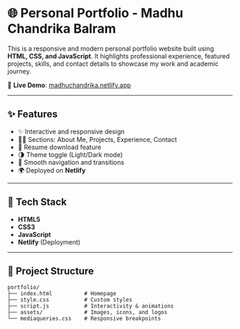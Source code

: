 # 🌐 Personal Portfolio - Madhu Chandrika Balram

This is a responsive and modern personal portfolio website built using **HTML, CSS, and JavaScript**. It highlights professional experience, featured projects, skills, and contact details to showcase my work and academic journey.

🔗 **Live Demo**: [madhuchandrika.netlify.app](https://madhuchandrika.netlify.app/)

---

## ✨ Features

- ✨ Interactive and responsive design
- 👩‍💻 Sections: About Me, Projects, Experience, Contact
- 📄 Resume download feature
- 🌗 Theme toggle (Light/Dark mode)
- 🧭 Smooth navigation and transitions
- 🌍 Deployed on **Netlify**

---

## 🧰 Tech Stack

- **HTML5**
- **CSS3**
- **JavaScript**
- **Netlify** (Deployment)

---

## 📁 Project Structure

```
portfolio/
├── index.html          # Homepage
├── style.css           # Custom styles
├── script.js           # Interactivity & animations
├── assets/             # Images, icons, and logos
└── mediaqueries.css    # Responsive breakpoints
```




